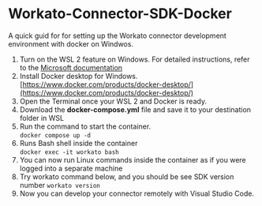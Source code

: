 # Workato-Connector-SDK-Docker
A quick guid for for setting up the Workato connector development environment with docker on Windwos.

1. Turn on the WSL 2 feature on Windows. For detailed instructions, refer to the [Microsoft documentation](https://learn.microsoft.com/en-us/windows/wsl/install)
2. Install Docker desktop for Windows. [https://www.docker.com/products/docker-desktop/](https://www.docker.com/products/docker-desktop/)
3. Open the Terminal once your WSL 2 and Docker is ready.
4. Download the **docker-compose.yml** file and save it to your destination folder in WSL
6. Run the command to start the container.<br>
`
docker compose up -d
`
7. Runs Bash shell inside the container<br>
`
docker exec -it workato bash
`
8. You can now run Linux commands inside the container as if you were logged into a separate machine
9. Try workato command below, and you should be see SDK version number
    `
   workato version
   `
11. Now you can develop your connector remotely with Visual Studio Code.
